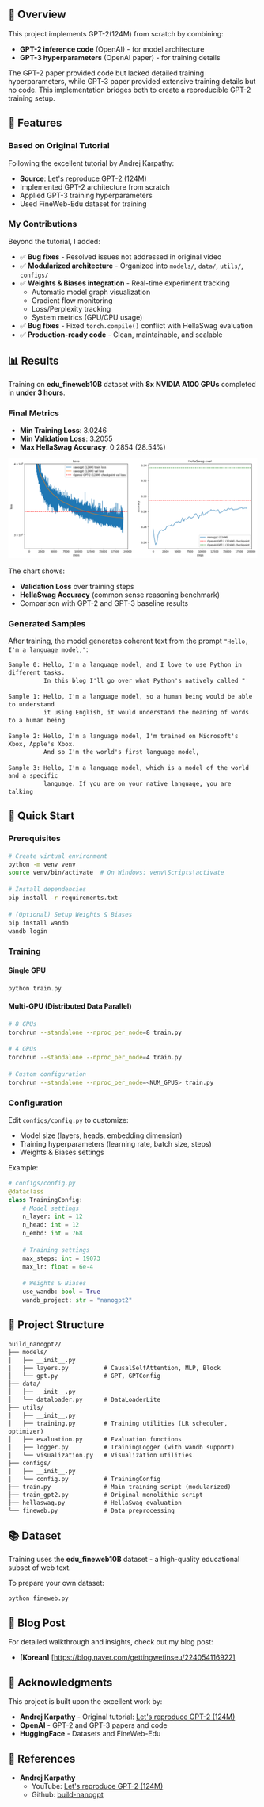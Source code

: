 ## 📖 Overview

This project implements GPT-2(124M) from scratch by combining:
- **GPT-2 inference code** (OpenAI) - for model architecture
- **GPT-3 hyperparameters** (OpenAI paper) - for training details

The GPT-2 paper provided code but lacked detailed training hyperparameters, while GPT-3 paper provided extensive training details but no code. This implementation bridges both to create a reproducible GPT-2 training setup.

## 🎯 Features

### Based on Original Tutorial
Following the excellent tutorial by Andrej Karpathy:
- **Source**: [Let's reproduce GPT-2 (124M)](https://www.youtube.com/watch?v=l8pRSuU81PU)
- Implemented GPT-2 architecture from scratch
- Applied GPT-3 training hyperparameters
- Used FineWeb-Edu dataset for training

### My Contributions
Beyond the tutorial, I added:
- ✅ **Bug fixes** - Resolved issues not addressed in original video
- ✅ **Modularized architecture** - Organized into `models/`, `data/`, `utils/`, `configs/`
- ✅ **Weights & Biases integration** - Real-time experiment tracking
  - Automatic model graph visualization
  - Gradient flow monitoring
  - Loss/Perplexity tracking
  - System metrics (GPU/CPU usage)
- ✅ **Bug fixes** - Fixed `torch.compile()` conflict with HellaSwag evaluation
- ✅ **Production-ready code** - Clean, maintainable, and scalable

## 📊 Results

Training on **edu_fineweb10B** dataset with **8x NVIDIA A100 GPUs** completed in **under 3 hours**.

### Final Metrics
- **Min Training Loss**: 3.0246
- **Min Validation Loss**: 3.2055
- **Max HellaSwag Accuracy**: 0.2854 (28.54%)

![Training Results](img/results.png)

The chart shows:
- **Validation Loss** over training steps
- **HellaSwag Accuracy** (common sense reasoning benchmark)
- Comparison with GPT-2 and GPT-3 baseline results

### Generated Samples

After training, the model generates coherent text from the prompt `"Hello, I'm a language model,"`:

```
Sample 0: Hello, I'm a language model, and I love to use Python in different tasks.
          In this blog I'll go over what Python's natively called "

Sample 1: Hello, I'm a language model, so a human being would be able to understand
          it using English, it would understand the meaning of words to a human being

Sample 2: Hello, I'm a language model, I'm trained on Microsoft's Xbox, Apple's Xbox.
          And so I'm the world's first language model,

Sample 3: Hello, I'm a language model, which is a model of the world and a specific
          language. If you are on your native language, you are talking
```

## 🚀 Quick Start

### Prerequisites

```bash
# Create virtual environment
python -m venv venv
source venv/bin/activate  # On Windows: venv\Scripts\activate

# Install dependencies
pip install -r requirements.txt

# (Optional) Setup Weights & Biases
pip install wandb
wandb login
```

### Training

#### Single GPU
```bash
python train.py
```

#### Multi-GPU (Distributed Data Parallel)
```bash
# 8 GPUs
torchrun --standalone --nproc_per_node=8 train.py

# 4 GPUs
torchrun --standalone --nproc_per_node=4 train.py

# Custom configuration
torchrun --standalone --nproc_per_node=<NUM_GPUS> train.py
```

### Configuration

Edit `configs/config.py` to customize:
- Model size (layers, heads, embedding dimension)
- Training hyperparameters (learning rate, batch size, steps)
- Weights & Biases settings

Example:
```python
# configs/config.py
@dataclass
class TrainingConfig:
    # Model settings
    n_layer: int = 12
    n_head: int = 12
    n_embd: int = 768

    # Training settings
    max_steps: int = 19073
    max_lr: float = 6e-4

    # Weights & Biases
    use_wandb: bool = True
    wandb_project: str = "nanogpt2"
```

## 📁 Project Structure

```
build_nanogpt2/
├── models/
│   ├── __init__.py
│   ├── layers.py          # CausalSelfAttention, MLP, Block
│   └── gpt.py             # GPT, GPTConfig
├── data/
│   ├── __init__.py
│   └── dataloader.py      # DataLoaderLite
├── utils/
│   ├── __init__.py
│   ├── training.py        # Training utilities (LR scheduler, optimizer)
│   ├── evaluation.py      # Evaluation functions
│   ├── logger.py          # TrainingLogger (with wandb support)
│   └── visualization.py   # Visualization utilities
├── configs/
│   ├── __init__.py
│   └── config.py          # TrainingConfig
├── train.py               # Main training script (modularized)
├── train_gpt2.py          # Original monolithic script
├── hellaswag.py           # HellaSwag evaluation
└── fineweb.py             # Data preprocessing
```

## 📚 Dataset

Training uses the **edu_fineweb10B** dataset - a high-quality educational subset of web text.

To prepare your own dataset:
```bash
python fineweb.py
```

## 📖 Blog Post

For detailed walkthrough and insights, check out my blog post:
- **[Korean]** [https://blog.naver.com/gettingwetinseu/224054116922]

## 🙏 Acknowledgments

This project is built upon the excellent work by:
- **Andrej Karpathy** - Original tutorial: [Let's reproduce GPT-2 (124M)](https://www.youtube.com/watch?v=l8pRSuU81PU)
- **OpenAI** - GPT-2 and GPT-3 papers and code
- **HuggingFace** - Datasets and FineWeb-Edu

## 🔗 References

- **Andrej Karpathy**
  - YouTube: [Let's reproduce GPT-2 (124M)](https://www.youtube.com/watch?v=l8pRSuU81PU)
  - Github: [build-nanogpt](https://github.com/karpathy/build-nanogpt)

